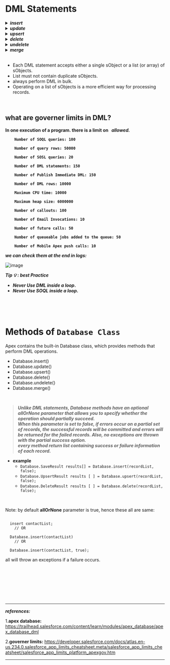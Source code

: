 # DML Statements

<details>
  <summary><b><em>insert</em></b>
</summary>
<p>

```apex
// Create the account sObject 
Account acct = new Account(Name='Acme', Phone='(415)555-1212', NumberOfEmployees=100);
// Insert the account by using DML
insert acct;  
``` 
</p>
</details> 

<details>
  <summary><b><em>update</em></b>
</summary>
<p>

```apex
// List to hold the new contacts to update
List<Contact> listToUpdate = new List<Contact>();
// Iterate through the list and add a title only
//   if the department is Finance
for(Contact con : conList) {
    if (con.Department == 'Finance') {
        con.Title = 'Financial analyst';
        // Add updated contact sObject to the list.
        listToUpdate.add(con);
    }
}
// Bulk update all contacts with one DML call
update listToUpdate;  
``` 
</p>
</details> 

<details>
  <summary><b><em>upsert</em></b>
</summary>
<p>

```apex
// Insert the Josh contact
Contact josh = new Contact(FirstName='Josh',LastName='Kaplan',Department='Finance');       
insert josh;
// Josh's record has been inserted
//   so the variable josh has now an ID
//   which will be used to match the records by upsert
josh.Description = 'Josh\'s record has been updated by the upsert operation.';
// Create the Kathy contact, but don't persist it in the database
Contact kathy = new Contact(FirstName='Kathy',LastName='Brown',Department='Technology');
// List to hold the new contacts to upsert
List<Contact> contacts = new List<Contact> { josh, kathy };
// Call upsert
upsert contacts;
// Result: Josh is updated and Kathy is created.  
``` 
</p>
</details> 

<details>
  <summary><b><em>delete</em></b>
</summary>
<p>

```apex
Contact[] contactsDel = [SELECT Id FROM Contact WHERE LastName='Smith']; 
delete contactsDel;  
``` 
</p>
</details>

<details>
  <summary><b><em>undelete</em></b>
</summary>
<p>

```apex
//Delete account records where Phone =’654321’. Also try undeleting records. [Anonymous Window]

public class point103 {
    public static void method(){
        List<account> accList = [select id,name from account where phone='654321'];
        
        delete accList;
    }
    public static void method2(){
        List<account> accList = [SELECT Id, Name FROM Account WHERE phone='654321' ALL ROWS]; 
        
        undelete accList;
    }
}

``` 
```apex
// undelete employees that were deleted	
List <employee__c> lst = [SELECT id,Account__c FROM Employee__c where IsDeleted=true ALL ROWS];
undelete lst;	
```	
	
</p>
</details>

<details>
  <summary><b><em>merge</em></b>
</summary>
<p>

```apex

/* Use merge when duplicate leads, contacts and accounts are there into one record, 
   others are deleted and related records are reparented. */

// add example 


``` 
</p>
</details>
  
  
<br/>

- Each DML statement accepts either a single sObject or a list (or array) of sObjects.
- List must not contain duplicate sObjects.
- always perform DML in bulk.
- Operating on a list of sObjects is a more efficient way for processing records.

<br/>

## what are governer limits in DML?
	
**In one execution of a program. there is a limit on &nbsp; *allowed.***
	
<b>	
	
```
	Number of SOQL queries: 100

	Number of query rows: 50000

	Number of SOSL queries: 20

	Number of DML statements: 150

	Number of Publish Immediate DML: 150

	Number of DML rows: 10000

	Maximum CPU time: 10000

	Maximum heap size: 6000000

	Number of callouts: 100

	Number of Email Invocations: 10

	Number of future calls: 50

	Number of queueable jobs added to the queue: 50

	Number of Mobile Apex push calls: 10
```

</b>
	
***we can check them at the end in logs:***
	
![image](https://user-images.githubusercontent.com/63545175/164376057-f411de1d-07a3-4781-a55d-3cad48f0c4f3.png)

	
***Tip 💡 : best Practice*** 
- **_Never Use DML inside a loop_.**
- **_Never Use SOQL inside a loop_.**

	
<br/>
	
<br/>
	
<br/>
	
	
# Methods of ``Database Class``

Apex contains the built-in Database class, which provides methods that perform DML operations.

- Database.insert()
- Database.update()
- Database.upsert()
- Database.delete()
- Database.undelete()
- Database.merge()
	
<br/>

<b> <em>
	
> Unlike DML statements, Database methods have an optional allOrNone parameter that allows you to specify whether the operation should partially succeed. 
> <br> When this parameter is set to false, if errors occur on a partial set of records, the successful records will be committed and errors will be returned for the failed records. Also, no exceptions are thrown with the partial success option.
> <br/> every method return list containing success or failure information of each record.

</em> </b>	

- **example**
	- ``Database.SaveResult results[] = Database.insert(recordList, false);``
	- ``Database.UpsertResult results [ ] = Database.upsert(recordList, false);``
	- ``Database.DeleteResult results [ ] = Database.delete(recordList, false);``
	

<br/>

Note: by default **allOrNone** parameter is true, hence these all are same:
```apex

  insert contactList; 
	// OR
	
  Database.insert(contactList) 
	// OR
	
  Database.insert(contactList, true);

```

all will throw an exceptions if a failure occurs.


<br/>

<br/>
  
<br/>
	
<br/>

<br/>
  
<br/>
  
---
***references:***
	
1.**apex database:** https://trailhead.salesforce.com/content/learn/modules/apex_database/apex_database_dml  
	
2.**governer limits:** https://developer.salesforce.com/docs/atlas.en-us.234.0.salesforce_app_limits_cheatsheet.meta/salesforce_app_limits_cheatsheet/salesforce_app_limits_platform_apexgov.htm

---
  
